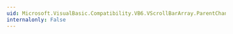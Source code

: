```yaml
---
uid: Microsoft.VisualBasic.Compatibility.VB6.VScrollBarArray.ParentChanged
internalonly: False
---
```

